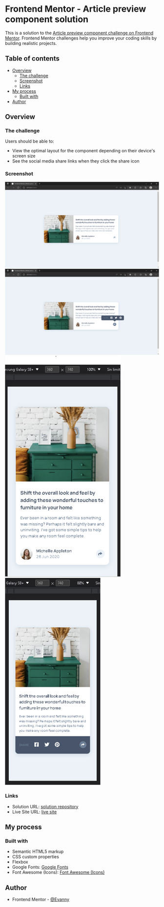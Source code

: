 # Frontend Mentor - Article preview component solution

This is a solution to the [Article preview component challenge on Frontend Mentor](https://www.frontendmentor.io/challenges/article-preview-component-dYBN_pYFT). Frontend Mentor challenges help you improve your coding skills by building realistic projects.

## Table of contents

- [Overview](#overview)
  - [The challenge](#the-challenge)
  - [Screenshot](#screenshot)
  - [Links](#links)
- [My process](#my-process)
  - [Built with](#built-with)
- [Author](#author)

## Overview

### The challenge

Users should be able to:

- View the optimal layout for the component depending on their device's screen size
- See the social media share links when they click the share icon

### Screenshot

![](./screenshots-solutions/screenshot-desktop-solution.PNG)
![](./screenshots-solutions/screenshot2-desktop-solution.PNG)
![](./screenshots-solutions/screenshot-mobile-solution.PNG)
![](./screenshots-solutions/screenshot2-mobile-solution.PNG)

### Links

- Solution URL: [solution repository](https://github.com/EdisonPadilla/article-preview-component.git)
- Live Site URL: [live site](https://edisonpadilla.github.io/article-preview-component/)

## My process

### Built with

- Semantic HTML5 markup
- CSS custom properties
- Flexbox
- Google Fonts: [Google Fonts](https://fonts.google.com/)
- Font Awesome (Icons): [Font Awesome (Icons)](https://fontawesome.com/)

## Author

- Frontend Mentor - [@Evanny](https://www.frontendmentor.io/profile/Evanny)
